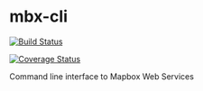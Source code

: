 # mbx-cli

[![Build Status](https://travis-ci.org/mapbox/mbx-cli.svg)](https://travis-ci.org/mapbox/mbx-cli)

[![Coverage Status](https://coveralls.io/repos/mapbox/mbx-cli/badge.svg?branch=master&service=github)](https://coveralls.io/github/mapbox/mbx-cli?branch=master)

Command line interface to Mapbox Web Services
